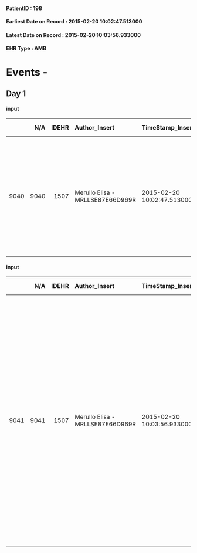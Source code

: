 
#### PatientID : 198
#### Earliest Date on Record : 2015-02-20 10:02:47.513000
#### Latest Date on Record : 2015-02-20 10:03:56.933000
#### EHR Type : AMB

# Events - 

## Day 1

#### input
|      |    N/A |   IDEHR | Author_Insert                    | TimeStamp_Insert           | EHRType   |   PatientID |   IDDigitalSignDocument | persone_vicine   |   Unnamed: 0_x.1 |   IDANAMNESI_SOCIALE | Patient   | FamigliaAltro   | Paziente_T   | FamigliaAltro_T   |   Non_Rilevabile_x.1 | Note_Non_Rilevabile_x.1   | opt_Problemi   | Note_I                                                                                                                                                 | ds_note_timori                                                                | chk_contr_sintomi   | opt_paziente_a   | opt_famiglia_a   | opt_adeguatezza   | ds_note_ad                                                                                | opt_paziente_solo   | ds_note_con               | opt_presente_assente   | Presenza_minori   | Caregiver_principale   | opt_necessario   | opt_risorse_ec   | opt_paziente_psi   | opt_Ins_vol   | ds_note_prio                                                                                                                                                                                  | opt_inv_civile   | Needs               | Domestic partnership   | opt_famiglia_psi   |
|-----:|-------:|--------:|:---------------------------------|:---------------------------|:----------|------------:|------------------------:|:-----------------|-----------------:|---------------------:|:----------|:----------------|:-------------|:------------------|---------------------:|:--------------------------|:---------------|:-------------------------------------------------------------------------------------------------------------------------------------------------------|:------------------------------------------------------------------------------|:--------------------|:-----------------|:-----------------|:------------------|:------------------------------------------------------------------------------------------|:--------------------|:--------------------------|:-----------------------|:------------------|:-----------------------|:-----------------|:-----------------|:-------------------|:--------------|:----------------------------------------------------------------------------------------------------------------------------------------------------------------------------------------------|:-----------------|:--------------------|:-----------------------|:-------------------|
| 9040 |   9040 |    1507 | Merullo Elisa - MRLLSE87E66D969R | 2015-02-20 10:02:47.513000 | AMB       |         198 |                   21455 | N/A              |              321 |                  203 | Si#1      | Si#1            | No#0         | Si#1              |                    0 | NR                        | No#0           | La pz √® informata della sua diagnosi ma non della prognosi. Sorella consapevole: vorrebbe riportare la pz in Albania prima del peggioramento clinico. | La sorella vorrebbe il controllo dei sintomi e di calmare il dolore della pz. | controllo sintomi#0 | Indefinite#2     | Congruenti#1     | Si#1              | Le risorse familiari sono adeguate. Chi si occupa dell'assistenza √® la sorella della pz. | No#0                | La pz vive con la sorella | Presente#1             | No#0              | Sister                 | No#0             | Non adeguate#0   | No#0               | No#0          | Il bisogno espresso √® a livello clinico ed assistenziale. A livello sociale situazione di fragilit√†: pz vive con la sorella e la famiglia della sorella (presenti 3 minori) in un bilocale. | No#0             | Clinici#0;Sociali#1 | Altri parenti#3        | No#0               |

#### input
|      |    N/A |   IDEHR | Author_Insert                    | TimeStamp_Insert           | EHRType   |   PatientID |   IDDigitalSignDocument | persone_vicine   |   Unnamed: 0_x.1 |   IDANAMNESI_SOCIALE | Patient   | FamigliaAltro   | Paziente_T   | FamigliaAltro_T   |   Non_Rilevabile_x.1 | Note_Non_Rilevabile_x.1   | opt_Problemi   | Note_I                                                                                                                                                 | ds_note_timori                                                                | chk_contr_sintomi   | opt_paziente_a   | opt_famiglia_a   | opt_adeguatezza   | ds_note_ad                                                                                | opt_paziente_solo   | ds_note_con                                                                                                                                                                                                                                                                                                                                                                                                                             | opt_presente_assente   | Presenza_minori   | Caregiver_principale   | opt_necessario   | opt_risorse_ec   | opt_paziente_psi   | opt_Ins_vol   | ds_note_prio                                                                                                                                                                                  | opt_inv_civile   | Needs               | Domestic partnership   | opt_famiglia_psi   |
|-----:|-------:|--------:|:---------------------------------|:---------------------------|:----------|------------:|------------------------:|:-----------------|-----------------:|---------------------:|:----------|:----------------|:-------------|:------------------|---------------------:|:--------------------------|:---------------|:-------------------------------------------------------------------------------------------------------------------------------------------------------|:------------------------------------------------------------------------------|:--------------------|:-----------------|:-----------------|:------------------|:------------------------------------------------------------------------------------------|:--------------------|:----------------------------------------------------------------------------------------------------------------------------------------------------------------------------------------------------------------------------------------------------------------------------------------------------------------------------------------------------------------------------------------------------------------------------------------|:-----------------------|:------------------|:-----------------------|:-----------------|:-----------------|:-------------------|:--------------|:----------------------------------------------------------------------------------------------------------------------------------------------------------------------------------------------|:-----------------|:--------------------|:-----------------------|:-------------------|
| 9041 |   9041 |    1507 | Merullo Elisa - MRLLSE87E66D969R | 2015-02-20 10:03:56.933000 | AMB       |         198 |                   21456 | N/A              |              322 |                  204 | Si#1      | Si#1            | No#0         | Si#1              |                    0 | NR                        | No#0           | La pz √® informata della sua diagnosi ma non della prognosi. Sorella consapevole: vorrebbe riportare la pz in Albania prima del peggioramento clinico. | La sorella vorrebbe il controllo dei sintomi e di calmare il dolore della pz. | controllo sintomi#0 | Indefinite#2     | Congruenti#1     | Si#1              | Le risorse familiari sono adeguate. Chi si occupa dell'assistenza √® la sorella della pz. | No#0                | La pz vive con la sorella Arianna e la famiglia della sorella. Sono tutti di origine albanese. Chi si occupa dell'assistenza √® la sorella che al momento non lavora (√® in mobilit√†. Lavora in fabbrica). Al domicilio ci sono due minori (figli della sorella). La pz √® venuta in Italia per curarsi. Stando al racconto della sorella, la pz √® stata seguita dall'ospedale di Legnano e poi presso l'ambulatorio di Abbiategrasso | Presente#1             | No#0              | Sister                 | No#0             | Non adeguate#0   | No#0               | No#0          | Il bisogno espresso √® a livello clinico ed assistenziale. A livello sociale situazione di fragilit√†: pz vive con la sorella e la famiglia della sorella (presenti 3 minori) in un bilocale. | No#0             | Clinici#0;Sociali#1 | Altri parenti#3        | No#0               |


